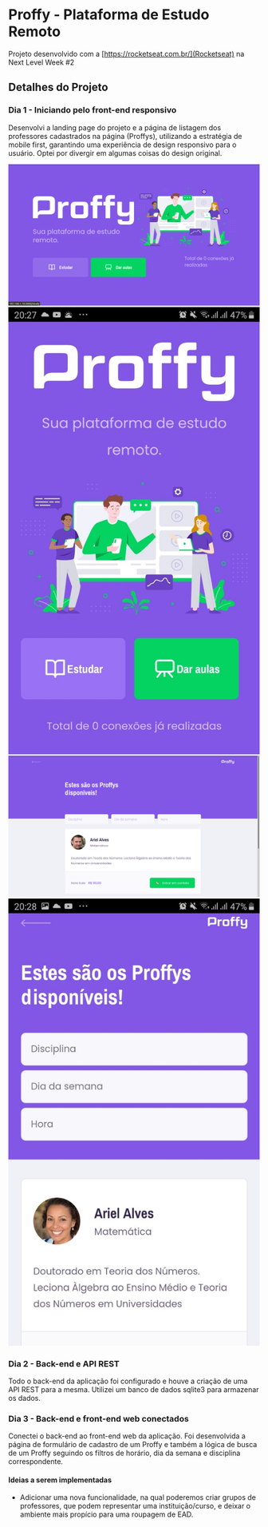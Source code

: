 # Proffy - Plataforma de Estudo Remoto
Projeto desenvolvido com a [https://rocketseat.com.br/](Rocketseat) na Next Level Week #2

## Detalhes do Projeto

### Dia 1 - Iniciando pelo front-end responsivo
Desenvolvi a landing page do projeto e a página de listagem dos professores cadastrados na página (Proffys), utilizando a estratégia de mobile first, garantindo uma experiência de design responsivo para o usuário.
Optei por divergir em algumas coisas do design original.

![Landing page em desktop](./screenshots/landing.png)
![Landing page em mobile](./screenshots/landing_mobile.jpeg)
![Listagem de professores em desktop](./screenshots/study.png)
![Listagem de professores em mobile](./screenshots/study_mobile.jpeg)

### Dia 2 - Back-end e API REST
Todo o back-end da aplicação foi configurado e houve a criação de uma API REST para a mesma. Utilizei um banco de dados sqlite3 para armazenar os dados.

### Dia 3 - Back-end e front-end web conectados
Conectei o back-end ao front-end web da aplicação. Foi desenvolvida a página de formulário de cadastro de um Proffy e também a lógica de busca de um Proffy seguindo os filtros de horário, dia da semana e disciplina correspondente. 

#### Ideias a serem implementadas
- Adicionar uma nova funcionalidade, na qual poderemos criar grupos de professores, que podem representar uma instituição/curso, e deixar o ambiente mais propício para uma roupagem de EAD. 
